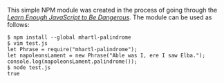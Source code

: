 This simple NPM module was created in the process of going through the 
<a href="https://www.learnenough.com/javascript-tutorial" rel="nofollow">
<em>Learn Enough JavaScript to Be Dangerous</em></a>. The module can be used as follows:

```
$ npm install --global mhartl-palindrome
$ vim test.js
let Phrase = require("mhartl-palindrome");
let napoleonsLament = new Phrase("Able was I, ere I saw Elba.");
console.log(napoleonsLament.palindrome());
$ node test.js
true

```